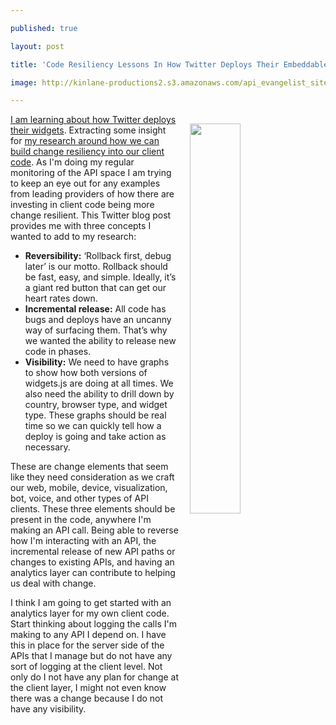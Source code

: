 ---
published: true
layout: post
title: 'Code Resiliency Lessons In How Twitter Deploys Their Embeddables'
image: http://kinlane-productions2.s3.amazonaws.com/api_evangelist_site/blog/twitter_widgets_js_depoly_arch_v2.png
---

<p><img style="padding: 15px;" src="https://kinlane-productions2.s3.amazonaws.com/api_evangelist_site/blog/twitter_widgets_js_depoly_arch_v2.png" alt="" width="40%" align="right" />
<p><a href="/admin/blog/How Twitter deploys its widgets">I am learning about how Twitter deploys their </a><a href="/admin/blog/How Twitter deploys its widgets">widgets</a>. Extracting some insight for <a href="http://apievangelist.com/2016/09/28/thinking-about-how-i-can-build-change-resilience-into-my-api-integrations/">my research around how we can build change resiliency into our client code</a>. As I'm doing my regular monitoring of the API space I am trying to keep an eye out for any examples from leading providers of how there are investing in client code being more change resilient. This Twitter blog post provides me with three concepts I wanted to&nbsp;add to my research:
<ul>
<li><strong>Reversibility:</strong>&nbsp;&lsquo;Rollback first, debug later&rsquo; is our motto. Rollback should be fast, easy, and simple. Ideally, it&rsquo;s a giant red button that can get our heart rates down.</li>
<li><strong>Incremental release:</strong>&nbsp;All code has bugs and deploys have an uncanny way of surfacing them. That&rsquo;s why we wanted the ability to release new code in phases.</li>
<li><strong>Visibility:</strong>&nbsp;We need to have graphs to show how both versions of widgets.js are doing at all times. We also need the ability to drill down by country, browser type, and widget type. These graphs should be real time so we can quickly tell how a deploy is going and take action as necessary.</li>
</ul>
<p>These are change elements that seem like they need consideration as we craft our web, mobile, device, visualization, bot, voice, and other types of API clients. These three elements should be present in the code, anywhere I'm making an API call. Being able to reverse how I'm interacting with an API, the incremental release of new API paths or changes to existing APIs, and having an analytics&nbsp;layer can contribute to helping us deal with change.
<p>I think I am going to get started with an analytics layer for my own client code. Start thinking about logging the calls I'm making to any API I depend on. I have this in place for the server side of the APIs that I manage&nbsp;but do not have any sort of logging at the client level. Not only do I not have any plan for change at the client layer, I might not even know there was a change because I do not have any visibility.
<ul>
</ul>

